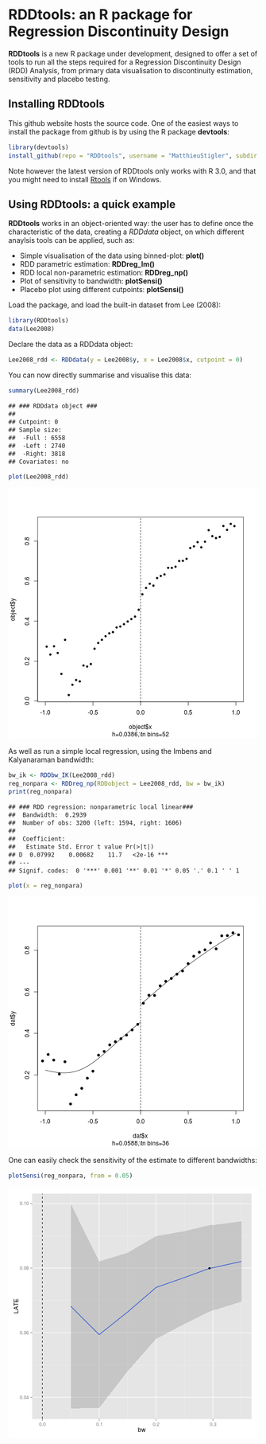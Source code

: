 RDDtools: an R package for Regression Discontinuity Design
========================================================

**RDDtools** is a new R package under development, designed to offer a set of tools to run all the steps required for a Regression Discontinuity Design (RDD) Analysis, from primary data visualisation to discontinuity estimation, sensitivity and placebo testing. 


Installing **RDDtools**
-----------------------

This github website hosts the source code. One of the easiest ways to install the package from github is by using the R package **devtools**:


```r
library(devtools)
install_github(repo = "RDDtools", username = "MatthieuStigler", subdir = "RDDtools")
```


Note however the latest version of RDDtools only works with R 3.0, and that you might need to install  [Rtools](http://stat.ethz.ch/CRAN/bin/windows/Rtools/) if on Windows. 


Using RDDtools: a quick example
-----------------------

**RDDtools** works in an object-oriented way: the user has to define once the characteristic of the data, creating a *RDDdata* object, on which different anaylsis tools can be applied, such as:
+  Simple visualisation of the data using binned-plot: **plot()**
+  RDD parametric estimation: **RDDreg_lm()**
+  RDD local non-parametric estimation: **RDDreg_np()**
+  Plot of sensitivity to bandwidth: **plotSensi()**
+  Placebo plot using different cutpoints: **plotSensi()**


Load the package, and load the built-in dataset from Lee (2008):






```r
library(RDDtools)
data(Lee2008)
```


Declare the data as a RDDdata object:


```r
Lee2008_rdd <- RDDdata(y = Lee2008$y, x = Lee2008$x, cutpoint = 0)
```



You can now directly summarise and visualise this data:


```r
summary(Lee2008_rdd)
```

```
## ### RDDdata object ###
## 
## Cutpoint: 0 
## Sample size: 
## 	-Full : 6558 
## 	-Left : 2740 
## 	-Right: 3818
## Covariates: no
```

```r
plot(Lee2008_rdd)
```

![plot of chunk dataPlot](figuresREADME/dataPlot.png) 



As well as run a simple local regression, using the Imbens and Kalyanaraman bandwidth:

```r
bw_ik <- RDDbw_IK(Lee2008_rdd)
reg_nonpara <- RDDreg_np(RDDobject = Lee2008_rdd, bw = bw_ik)
print(reg_nonpara)
```

```
## ### RDD regression: nonparametric local linear###
## 	Bandwidth:  0.2939 
## 	Number of obs: 3200 (left: 1594, right: 1606)
## 
## 	Coefficient:
##   Estimate Std. Error t value Pr(>|t|)    
## D  0.07992    0.00682    11.7   <2e-16 ***
## ---
## Signif. codes:  0 '***' 0.001 '**' 0.01 '*' 0.05 '.' 0.1 ' ' 1
```

```r
plot(x = reg_nonpara)
```

![plot of chunk RegPlot](figuresREADME/RegPlot.png) 



One can easily check the sensitivity of the estimate to different bandwidths:

```r
plotSensi(reg_nonpara, from = 0.05)
```

![plot of chunk SensiPlot](figuresREADME/SensiPlot.png) 



